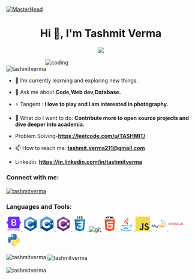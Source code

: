[![MasterHead](https://1.bp.blogspot.com/-7A4WynwLsMw/XbBpCXG8fHI/AAAAAAAAMt4/uOa1bpLskYgrwGbllhSu2SDj_Mig8SXJQCLcBGAsYHQ/s1600/2000_600px.gif)](https://rishavchanda.io)
<h1 align="center">Hi 👋, I'm Tashmit Verma</h1>
<p align="center">
  <a href="https://github.com/DenverCoder1/readme-typing-svg">
    <img src="https://readme-typing-svg.demolab.com/?lines=Student%20at%20MIT%20Manipal;Pursuing%20CCE%20course;Up%20for%20learning%20new%20things&font=Fira%20Code&center=true&width=440&height=45&color=498e78&vCenter=true&pause=1000&size=22" /></a>
</p>
<img align="right" alt="coding" width="400" src="https://imgs.search.brave.com/Hca9cw2vQPxKzfUxz10lgwHpACumRUZUF0hG_FYcq6Y/rs:fit:220:146:1/g:ce/aHR0cHM6Ly9tZWRp/YS50ZW5vci5jb20v/aW1hZ2VzL2IyNDQ2/MGQyOWNmYjIxMjZh/ZmJiYTc4YzJiMDJh/MGQzL3Rlbm9yLmdp/Zg.gif">
<p align="left"> <img src="https://komarev.com/ghpvc/?username=tashmitverma&label=Profile%20views&color=0e75b6&style=flat" alt="tashmitverma" /> </p>

- 🌱 I’m currently learning and exploring new things.

- 💬 Ask me about **Code,Web dev,Database.**

- ⚡ Tangent : **I love to play and I am interested in photography.**

- 🥅 What do I want to do: **Contribute more to open source projects and dive deeper into academia.**
  
- Problem Solving-**https://leetcode.com/u/TASHMIT/**

- 📫 How to reach me: **tashmit.verma211@gmail.com**
- Linkedin: **https://in.linkedin.com/in/tashmitverma**
  
<h3 align="left">Connect with me:</h3>
<a href="https://instagram.com/tashmitverma" target="blank"><img align="center" src="https://raw.githubusercontent.com/rahuldkjain/github-profile-readme-generator/master/src/images/icons/Social/instagram.svg" alt="tashmitverma" height="30" width="40" /></a>
</p>

<h3 align="left">Languages and Tools:</h3>
<p align="left"> <a href="https://getbootstrap.com" target="_blank" rel="noreferrer"> <img src="https://raw.githubusercontent.com/devicons/devicon/master/icons/bootstrap/bootstrap-plain-wordmark.svg" alt="bootstrap" width="40" height="40"/> </a> <a href="https://www.cprogramming.com/" target="_blank" rel="noreferrer"> <img src="https://raw.githubusercontent.com/devicons/devicon/master/icons/c/c-original.svg" alt="c" width="40" height="40"/> </a> <a href="https://www.w3schools.com/cpp/" target="_blank" rel="noreferrer"> <img src="https://raw.githubusercontent.com/devicons/devicon/master/icons/cplusplus/cplusplus-original.svg" alt="cplusplus" width="40" height="40"/> </a> <a href="https://www.w3schools.com/cs/" target="_blank" rel="noreferrer"> <img src="https://raw.githubusercontent.com/devicons/devicon/master/icons/csharp/csharp-original.svg" alt="csharp" width="40" height="40"/> </a> <a href="https://www.w3schools.com/css/" target="_blank" rel="noreferrer"> <img src="https://raw.githubusercontent.com/devicons/devicon/master/icons/css3/css3-original-wordmark.svg" alt="css3" width="40" height="40"/> </a> <a href="https://git-scm.com/" target="_blank" rel="noreferrer"> <img src="https://www.vectorlogo.zone/logos/git-scm/git-scm-icon.svg" alt="git" width="40" height="40"/> </a> <a href="https://www.w3.org/html/" target="_blank" rel="noreferrer"> <img src="https://raw.githubusercontent.com/devicons/devicon/master/icons/html5/html5-original-wordmark.svg" alt="html5" width="40" height="40"/> </a> <a href="https://www.java.com" target="_blank" rel="noreferrer"> <img src="https://raw.githubusercontent.com/devicons/devicon/master/icons/java/java-original.svg" alt="java" width="40" height="40"/> </a> <a href="https://developer.mozilla.org/en-US/docs/Web/JavaScript" target="_blank" rel="noreferrer"> <img src="https://raw.githubusercontent.com/devicons/devicon/master/icons/javascript/javascript-original.svg" alt="javascript" width="40" height="40"/> </a> <a href="https://www.mysql.com/" target="_blank" rel="noreferrer"> <img src="https://raw.githubusercontent.com/devicons/devicon/master/icons/mysql/mysql-original-wordmark.svg" alt="mysql" width="40" height="40"/> </a> <a href="https://www.oracle.com/" target="_blank" rel="noreferrer"> <img src="https://raw.githubusercontent.com/devicons/devicon/master/icons/oracle/oracle-original.svg" alt="oracle" width="40" height="40"/> </a> <a href="https://www.python.org" target="_blank" rel="noreferrer"> <img src="https://raw.githubusercontent.com/devicons/devicon/master/icons/python/python-original.svg" alt="python" width="40" height="40"/> </a> </p>

<p><img align="left" src="https://github-readme-stats.vercel.app/api/top-langs?username=tashmitverma&show_icons=true&locale=en&layout=compact" alt="tashmitverma" /></p>

<p>&nbsp;<img align="center" src="https://github-readme-stats.vercel.app/api?username=tashmitverma&show_icons=true&locale=en" alt="tashmitverma" /></p>

<p><img align="center" src="https://github-readme-streak-stats.herokuapp.com/?user=tashmitverma&" alt="tashmitverma" /></p>

